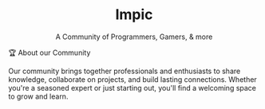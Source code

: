 <div align = "center">
    <h1>
        Impic
    </h1>
    A Community of Programmers, Gamers, & more
</div>

🏆 About our Community

Our community brings together professionals and enthusiasts to share knowledge, collaborate on projects, and build lasting connections. Whether you're a seasoned expert or just starting out, you'll find a welcoming space to grow and learn.

